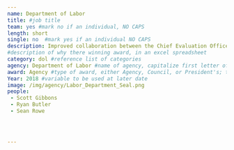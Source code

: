 ```yaml
---
name: Department of Labor
title: #job title
team: yes #mark no if an individual, NO CAPS
length: short
single: no  #mark yes if an individual NO CAPS
description: Improved collaboration between the Chief Evaluation Office and department divisions through the development of a software platform that enables program staff to test analytical approaches with professional software at no cost.
#description of why there winning award, in an excel spreadsheet
category: dol #reference list of categories
agency: Department of Labor #name of agency, capitalize first letter of each name
award: Agency #type of award, either Agency, Council, or President's; this is case sensitive so make sure to match the options listed exactly. This section generates the format of the card
Year: 2018 #variable to be used at later date
image: /img/agency/Labor_Department_Seal.png
people:
 - Scott Gibbons
 - Ryan Butler
 - Sean Rowe




---
```

